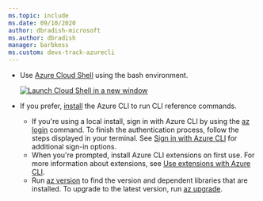 ```yaml
---
ms.topic: include
ms.date: 09/10/2020
author: dbradish-microsoft
ms.author: dbradish
manager: barbkess
ms.custom: devx-track-azurecli
---
```


- Use [Azure Cloud Shell](/azure/cloud-shell/quickstart) using the bash environment.

   [![Launch Cloud Shell in a new window](/cli/azure/media/cloud-shell-try-it/launch-cloud-shell.png)](https://shell.azure.com) 
- If you prefer, [install](../install-azure-cli.md) the Azure CLI to run CLI reference commands.
   - If you're using a local install, sign in with Azure CLI by using the [az login](../../latest/docs-ref-autogen/reference-index.yml#az_login) command.  To finish the authentication process, follow the steps displayed in your terminal.  See [Sign in with Azure CLI](../authenticate-azure-cli.md) for additional sign-in options.
  - When you're prompted, install Azure CLI extensions on first use.  For more information about extensions, see [Use extensions with Azure CLI](../azure-cli-extensions-overview.md).
  - Run [az version](../../latest/docs-ref-autogen/reference-index.yml#az_version) to find the version and dependent libraries that are installed. To upgrade to the latest version, run [az upgrade](../../latest/docs-ref-autogen/reference-index.yml#az_upgrade).
